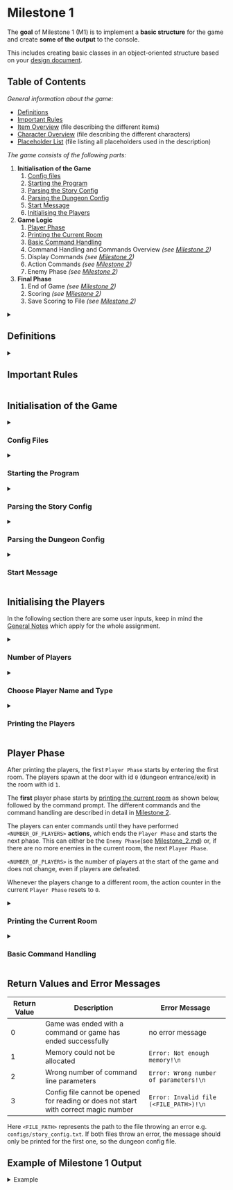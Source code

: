 # Milestone 1
The **goal** of Milestone 1 (M1) is to implement a **basic structure** for the game and create **some of the output** to the console.

This includes creating basic classes in an object-oriented structure based on your [design document](Design_Document.md).

## Table of Contents
_General information about the game:_
* [Definitions](#definitions)
* [Important Rules](#important-rules)
* [Item Overview](Items.md) (file describing the different items)
* [Character Overview](Characters.md) (file describing the different characters)
* [Placeholder List](Placeholder_List.md) (file listing all placeholders used in the description)

_The game consists of the following parts:_
1. **Initialisation of the Game**
   1. [Config files](#config-files)
   2. [Starting the Program](#starting-the-program)
   3. [Parsing the Story Config](#parsing-the-story-config)
   4. [Parsing the Dungeon Config](#parsing-the-dungeon-config)
   5. [Start Message](#start-message)
   6. [Initialising the Players](#initialising-the-players)
2. **Game Logic**
   1. [Player Phase](#player-phase)
   2. [Printing the Current Room](#printing-the-current-room)
   3. [Basic Command Handling](#basic-command-handling)
   4. Command Handling and Commands Overview _(see [Milestone 2](Milestone_2.md))_
   5. Display Commands _(see [Milestone 2](Milestone_2.md))_
   6. Action Commands _(see [Milestone 2](Milestone_2.md))_
   7. Enemy Phase _(see [Milestone 2](Milestone_2.md))_
3. **Final Phase**
   1. End of Game _(see [Milestone 2](Milestone_2.md))_
   2. Scoring _(see [Milestone 2](Milestone_2.md))_
   3. Save Scoring to File _(see [Milestone 2](Milestone_2.md))_


<details>
<summary><h2> Definitions</h2></summary>

The following definitions are important for the whole game description.

<details>
<summary><h3> Dungeon, Rooms, Fields and Doors </h3></summary>

A dungeon consists of multiple rooms which are connected by doors. Each dungeon has a single entrance/exit door.
The players start the game in the first room (room with id `1`, the one the entrance/exit door is in) and move through the dungeon to discover new rooms, fight enemies, etc.

A room consists of fields, which are arranged in a grid. A room can have multiple doors.

Doors between rooms may be locked.

As long as the door they want to pass is unlocked the players can choose freely which door they want to 
go through next. This means they are not bound to always move forward. They can for example decide to go to the previous room,
or even go to the entrance/exit door, to end the game early.

</details>
<details>
<summary><h3> Completed Rooms</h3></summary>

A room counts as **completed** as soon as there are no enemies left in it.

</details>
<details>
<summary><h3> Current Room</h3></summary>

During the game there is always exactly one room that is active at the moment. All (not defeated) player characters will always
be in the same room. Only the enemies in the current room are active and only fields and entities in the current room can 
be interacted with.

Only the current room map will be shown in the output. There is no overview map of the whole dungeon.

</details>
<details>
<summary><h3> Adjacent Fields</h3></summary>

In this game adjacent means directly next to the field including the diagonal fields. That means that each field has a total of 8 
adjacent fields, unless it lies on the edge of the room map.

</details>
<details>
<summary><h3> Entities</h3></summary>

Entities always have a position in a room and are displayed in the room map.
Possible entities are characters (players & enemies), doors, treasure chests and death locations (= positions where a character
has been defeated).

</details>
<details>
<summary><h3> Position </h3></summary>

The position of an entity is always given in the format `<ROW>,<COLUMN>` (no whitespaces in between). It describes where 
in the current room an entity is located.

</details>
<details>
<summary><h3> Items</h3></summary>

Items only exist in an entity's inventory (characters, treasure chests or death locations) and are not displayed in the room map. 
There are consumable items, armor items and weapon items. 
</details>

</details>

<details>
<summary><h2> Important Rules</h2></summary>

The following rules give insight on how some important general things should be handled in the game.

<details>
<summary><h3> Collision Handling </h3></summary>

On **one field** there can only be **one entity**. Since some entities can move, there may be collisions when an entity tries
to move onto a field that is already occupied by another entity.

If a collision occurs this is handled differently depending on what caused it.
If it happens because of ...
* a **user input**, the user input is seen as **invalid** and the command is not executed.
* the **program logic**, the **next empty adjacent (see [Definitions](#definitions)) field** is used, where next means starting north and going clockwise.
  If no empty field can be found this way, the next circle around is used to find an empty field (again starting north going clockwise), and so on.

**Attention**: For the purposes of collision handling , the field the entity started on counts as **empty**, to make sure
that entities do not move away from their intended destination instead of towards it. If that field is the
first empty field that is found, the entity will stay there (see the last example below). This means that an empty field
will always be found in the current room.

#### Examples
In these examples the enemy `Z` tries to move to the position `2,1`.
The problem is that on position `2,1` there is already another entity. Below are examples stating the initial and the
resulting state of `Z` trying to move to `2,1`.

> **Note**: This is just an illustration for easier understanding, the output of a room will be explained in more detail further down.

```
   Initial State         Resulting State
     1   2   3             1   2   3  
   +---+---+---+         +---+---+---+
 1 |   |   |   |       1 | Z |   |   |
   +---+---+---+         +---+---+---+
 2 | D | Z |   |       2 | D |   |   |
   +---+---+---+         +---+---+---+
 3 |   |   |   |       3 |   |   |   |
   +---+---+---+         +---+---+---+
```
```
   Initial State         Resulting State
     1   2   3             1   2   3  
   +---+---+---+         +---+---+---+
 1 | B | T |   |       1 | B | T |   |
   +---+---+---+         +---+---+---+
 2 | D |   |   |       2 | D | Z |   |
   +---+---+---+         +---+---+---+
 3 | Z |   |   |       3 |   |   |   |
   +---+---+---+         +---+---+---+
```
```
   Initial State         Resulting State
     1   2   3             1   2   3  
   +---+---+---+         +---+---+---+
 1 | T | B |   |       1 | T | B |   |
   +---+---+---+         +---+---+---+
 2 | D | X |   |       2 | D | X |   |
   +---+---+---+         +---+---+---+
 3 | G | Z |   |       3 | G | Z |   |
   +---+---+---+         +---+---+---+
```
</details>
<details>
<summary><h3> Moving through the Dungeon</h3></summary>

All players move to another room at the moment one of them uses a door. When the players enter a room they spawn around 
the door they came from. This is handled like a collision with the door for every player in player order by id (see [Collision Handling](#collision-handling)).

In the following examples the players are represented with their ids as they would spawn when entering this room through the door `D`. 

> **Note**: This is just an illustration for easier understanding, the output of a room will be explained in more detail further down.

```
     1   2   3          1   2   3          1   2   3  
   +---+---+---+      +---+---+---+      +---+---+---+
 1 |<1>|<2>|   |    1 |   |   |   |    1 |   |   |   |
   +---+---+---+      +---+---+---+      +---+---+---+
 2 | D |<3>|   |    2 |<1>|<2>|   |    2 |   |<3>|<1>|
   +---+---+---+      +---+---+---+      +---+---+---+
 3 |   |   |   |    3 | D |<3>|   |    3 |   |<2>| D |
   +---+---+---+      +---+---+---+      +---+---+---+
```

Whenever the players enter a room **for the first time**, all doors in this room are locked (even the door they came
from). Every room contains at least one enemy. The doors will remain locked until all enemies are defeated. Then, all doors in this room are unlocked and will stay unlocked, even if the players leave and reenter the room at a later time.

</details>
<details>
<summary><h3> Display Commands vs. Actions</h3></summary>

Display Commands only print information to the command line and therefore do not 
change anything in the game. They do not count as actions.

All other commands are Action Commands that change something in the game and count as 
actions.

This differentiation is needed as the `Player Phase` ends after a specific amount of **actions** (not all commands). 
Additionally, at the end of the game only the amount of **actions** is needed for scoring.

The different Display and Action Commands are described in detail in [Milestone 2](Milestone_2.md).

</details>
<details>
<summary><h3> Random Number Generation </h3></summary>

The class `Random` ([Random.hpp](../Random.hpp) and [Random.cpp](../Random.cpp)) has been provided for you.
This class should be used to randomly generate numbers and **must not be changed**. If you
change anything inside this class, it might not be compatible with the test system anymore.

You should **always** use this class whenever a decision in the game needs to happen randomly. For example, if an enemy
randomly decides between attacking with a *handaxe* (possibility 1) or a *shortbow* (possibility 2), you should use the `Random` class to
generate a number from **1** to the **number of total possibilities** (both inclusive). In this example, you would have
to generate a random number between 1 and 2. If the generated number is 1, the enemy will attack with the handaxe, and if the generated
number is 2, it will attack with the shortbow.

You should also use this class to implement the dice mechanics.

</details>
<details>
<summary><h3> Rolling Dice</h3></summary>

In this game many decisions are made by rolling different dice.

These are marked as `<AMOUNT_OF_DICE> d<DICE_TYPE>`, where
- `<AMOUNT_OF_DICE>` specifies how many dice should be rolled and
-  `<DICE_TYPE>` specifies how many sides the dice should have

This could for example be `1 d4`, `3 d6` or even `2 d20`.

To roll a dice the `Random` class must be used. The lower bound for every dice is `1` and the upper bound is the same as 
the `<DICE_TYPE>`.

As sometimes more than one dice of the same category are rolled at the same time (`<AMOUNT_OF_DICE>` greater 1),
the results of every rolled dice should be added up and only the total printed.

Printing the result of a dice roll should look like this:
```
[Dice Roll] <AMOUNT_OF_DICE> d<DICE_TYPE> resulting in a total value of <SUM_OF_RESULTS>.\n
\n
```

#### Example
`3 d6` (results of the random function: 1, 6, 2)
```
[Dice Roll] 3 d6 resulting in a total value of 9.\n
\n
```
</details>
</details>

## Initialisation of the Game

<details>
<summary><h3> Config Files</h3></summary>

Two different kinds of config files are used:
* a dungeon config file containing the configuration of the rooms
* a story config file containing story related texts

</details>

<details>
<summary><h3> Starting the Program</h3></summary>

The program is started with two command line parameters which contain the paths to the config files that should be opened.
```
./a2 <DUNGEON_CONFIG_FILE> <STORY_CONFIG_FILE>
```

This is an example for a valid program start:
```
./a2 configs/dungeon_config.txt configs/story_config.txt
```
If the program is called

* with more or less command line parameters or
* one of the config files cannot be opened for reading or
* does not start with the correct [magic number](<https://en.wikipedia.org/wiki/Magic_number_(programming)>),

the corresponding error message should be printed and the program should end with the correct return value
(see [Return Values and Error Messages](#return-values-and-error-messages)).

The config files are text files. If the config file starts with the correct magic number (the string `STORY\n` for the 
story config file and the string `DUNGEON\n` for the dungeon config file), you can assume that it is formatted correctly
and only contains valid information. Further checks of the file content are not necessary.

</details>

<details>
<summary><h3> Parsing the Story Config</h3></summary>

Following the _magic number_ (`STORY\n`) this file consists of lines of key value pairs. The key and the value are separated by a `:`.
Each line represents a story related text bit. The `<TEXT>` should be printed whenever the corresponding `<STORY_KEY>` 
occurs in the assignment description.

```
<STORY_KEY>:<TEXT>\n
```

- Each `<STORY_KEY>` is **unique** in the story config and written in **uppercase with underlines**. 
- Each `<STORY_KEY>` starts with the type abbreviation followed by an underline and the remaining key.

| Type Abbreviation | Type          | Symbol |
|-------------------|---------------|--------|
| N                 | Narrator      | `**`   |
| E                 | Error Message | `!!`   |

- Every `;` in the `<TEXT>` should be replaced with `\n` in the output.
- Every line in the output that contains at least one character should start with a **symbol** (depending on the type)  and one space (as seen in the example below).
- Every empty line in the output should **not** start with a symbol and a space.
- The `<TEXT>` is **whitespace sensitive**, meaning a whitespace in the config file should also be printed in the output.


#### Example

This could be the beginning of a valid story config file.
```
STORY\n
N_REMAINING_KEY:;text with spaces;and multiple lines;;\n
```
The following should be printed whenever the story key `N_REMAINING_KEY` occurs in the assignment description.
```
\n
** text with spaces\n
** and multiple lines\n
\n
```

</details>

<details>
<summary><h3> Parsing the Dungeon Config</h3></summary>

Same as in the story config there is a _magic number_ (`DUNGEON\n)` which is followed by the rooms in the dungeon.

Each line represents one room. It starts with the room info. After that, an arbitrary number of entities the room contains
are listed **in no specific order**. Entities are separated from the room info and from each other by a `;`.

The room info starts with the room id. This is followed by a `:` and the dimensions of the room.

An entity is always listed in the following way:
- entity abbreviation
- `:`
- entity position in the room as `<ROW>,<COLUMN>`
- `:`
- 1 or more parameters that give additional info about the entity, separated by `,`

This means a single line in the dungeon config file has the following syntax:
```
<ROOM_ID>:<WIDTH>,<HEIGHT>;<ENTITY_ABBREVIATION>:<ROW>,<COLUMN>:<PARAMETERS>; ... ;\n
```
#### Possible Entities in Config File
| Abbreviation | Entity         | Nr of Parameters | Parameters                                                        |
|--------------|----------------|------------------|-------------------------------------------------------------------|
| D            | Door           | 1                | `0` (representing entrance/exit) or `<ROOM_ID>` of connected room |
| Z            | Zombie         | 1                | `<ENEMY_ID>`                                                      |          
| G            | Goblin         | 1                | `<ENEMY_ID>`                                                      |          
| L            | Lich           | 1                | `<ENEMY_ID>`                                                      | 
| T            | Treasure Chest | 1 to many        | `<VALUE_NEEDED_TO_UNLOCK>`, `<LIST_OF_ITEMS>`                     |

##### Enemies
Enemy ids are unique over the type of enemy per room, but different enemy types with the same id may exist.

##### Treasure Chest
`<VALUE_NEEDED_TO_UNLOCK>` is the value the player needs to beat to open the treasure chest. This is described further in Milestone 2.

The Treasure Chest has a list of the items it contains as a parameter (`<LIST_OF_ITEMS>`). Every item in the chest is 
represented in the config file as the abbreviation of the item (see [Items Overview](Items.md)) followed by the amount, 
separated by a `,`. Items are separated from each other also by a `,`.

The items may appear in the list in the config file in any order, but in the output they should always be printed in 
**alphabetical order** by the item abbreviation.

#### Example
This could be the beginning of a valid dungeon config file.
```
DUNGEON\n
1:8,5;D:1,1:0;G:5,3:1;T:1,5:10,NEHP,2,BOLT,20;Z:4,5:1;Z:3,7:2;D:5,8:2;\n
```

Using this configuration the room with the id `1` is `8` fields wide and `5` fields high. It contains:
- one door at position `1,1` that connects to the exit/entrance of the dungeon
- a goblin at position `5,3` with enemy id `1`
- a treasure chest at position `1,5` that can be unlocked by beating a value of `10` and contains 2 `Normal Health Potion` and 20 `Bolt`
- a zombie at position `4,5` with enemy id `1`
- a zombie at position `3,7` with enemy id `2`
- one door at position `5,8` that connects to the room with id `2`

How this would be printed as a room map is shown further down (see [Printing the Current Room](#printing-the-current-room) > Room Map).

</details>

<details>
<summary><h3> Start Message</h3></summary>

At the beginning of the game the first story message should be printed.\
The story key for this is: `N_INTRO`

</details>

## Initialising the Players

In the following section there are some user inputs, keep in mind the [General Notes](../README.md#assignment-description) 
which apply for the whole assignment.

<details>
<summary><h3> Number of Players</h3></summary>

To determine the number of players that are playing, print the message below.
Valid inputs are integers between 1 and 3 inclusive.

```
How many players want to join the adventure? (1 to 3)\n
> 
```
If the user input is invalid, the following error message should be printed:
```
Please enter a number of players between 1 and 3.\n
> 
```

> **Attention**: The `quit` command and `EOF` are also valid inputs here.

</details>

<details>
<summary><h3> Choose Player Name and Type</h3></summary>

To get the player's name and which player type they want to play, each player is asked to choose both of them in player order by id.

#### Name
The name can have up to 10 characters and needs to be unique, meaning that two players are not allowed to 
have the same name in game. The name should be saved exactly like the user input, without e.g. changing the case or trimming 
any whitespaces.

```
\n
Player <PLAYER_ID> what do you wish to be called? (max length 10 characters)\n
> 
```
- <PLAYER_ID> should be replaced by `1`, `2` or `3`

If the user input is invalid, the following error message will be printed:
```
Please enter a unique name with not more than 10 characters.\n
> 
```

> **Note**: For simplicity, you don't need to handle the `quit` command \ `EOF` here. Any string of correct length that 
> is input here is considered a name, so a player could call themselves "quit" if they wanted to.

#### Player Type
There are three different player types a player can choose from.
More information about the player types can be found in [this file describing all characters](Characters.md).

```
<PLAYER_NAME>, please choose a player type:\n
  [W] Wizard     <AMOUNT>/1\n
  [B] Barbarian  <AMOUNT>/1\n
  [R] Rogue      <AMOUNT>/1\n
> 
```

Here `<AMOUNT>` should be initialised to 0 and increased by 1 whenever a player selects a given player type.
The maximum amount of people playing as a certain player type in this game is 1, so a single
player type cannot be selected twice. 

On a correct input the next player chooses a name and type.\
If the input is invalid one of the following error messages should be printed 
depending on the input. If the input was ...

... not one of the possible types (not `W`, `B`, or `R`).
```
Please enter a letter representing your desired player type (W, B, or R).\n
> 
```
... was a type already chosen by another player.
```
This player type is no longer available. Please choose a different player type.\n
> 
```

> **Attention**: The `quit` command and `EOF` are also valid inputs here. How to handle this is described further down.

</details>

<details>
<summary><h3> Printing the Players</h3></summary>

At the end of the initialisation the players should be printed to the console in player order by id in the following format:
```
\n
-- Players --------------------------------------\n
  Player <PLAYER_ID>: <PLAYER_TYPE_NAME> [<PLAYER_TYPE_ABBREVIATION>] "<PLAYER_NAME>"\n
  <every other player in the same format as in the line above>
\n
```

</details>

## Player Phase

After printing the players, the first `Player Phase` starts by entering the first room. The players spawn at the door with
id `0` (dungeon entrance/exit) in the room with id `1`.

The **first** player phase starts by [printing the current room](#printing-the-current-room) as shown below, followed by the command prompt. 
The different commands and the command handling are described in detail in [Milestone 2](Milestone_2.md).

The players can enter commands until they have performed `<NUMBER_OF_PLAYERS>` **actions**, which ends the `Player Phase`
and starts the next phase. This can either be the `Enemy Phase`(see [Milestone_2.md](Milestone_2.md)) or, if there are 
no more enemies in the current room, the next `Player Phase`.

`<NUMBER_OF_PLAYERS>` is the number of players at the start of the game and does not change, even if players are defeated.

Whenever the players change to a different room, the action counter in the current `Player Phase` resets to `0`.

<details>
<summary><h3> Printing the Current Room</h3></summary>

The current room is printed with the following elements:
- Room Story (on first entrance only)
- Room Header
- Room Map
- List of Enemies

For a full example see [complete example output of Milestone 1](#example-of-milestone-1-output).

### Room Story
When a room is entered for the first time in the game, the corresponding message of the story config should be printed.\
The story key for this is: `N_ROOM_<ROOM_ID>`

If the room contains an **[enemy type](Characters.md#enemy-characters)** that has not occurred in the game before, 
additionally the message of the new enemy type should be printed. The next time that enemy type appears **will not** 
trigger that output again. The message should only be printed once, even if the room contains multiple enemies of the type.
The story key for this is: `N_ENEMY_<ENEMY_TYPE_ABBREVIATION>`

If multiple enemy types appear for the first time in the same room, the messages should be printed in alphabetical order
of the `<ENEMY_TYPE_ABBREVIATION>`.

The printing of the whole room story can be turned off with the `story` command (see Milestone 2).

### Room Header
Everytime the room is printed (even when the room story or room map is not) the following header of the current room should be printed:

```
\n
-- ROOM <CURRENT_ROOM_ID> (<NUMBER_OF_COMPLETED_ROOMS>/<NUMBER_OF_ROOMS_IN_DUNGEON> completed) --------------------\n
\n
```

#### Example
```
\n
-- ROOM 1 (0/4 completed) --------------------\n
\n
```

### Room Map
A room is represented as a grid of fields. Every field can either be empty or hold one of the possible entities and
additional information. 

As seen in the example below, a field output consists of the following:
```
<SYMBOL><ENTITY_ABBREVIATION><ID>
```
- `<SYMBOL>` gives additional information about the current state of the entity
- `<ENTITY_ABBREVIATION>` shows the type of entity that is on the field
- `<ID>` is either `<ENEMY_ID>` (if the entity is an enemy) or `<ROOM_ID>` (if the entity is a door, this is the id of the 
  room it leads to, or `0` if it is the dungeon entrance/exit)

Fields are separated by horizontal and vertical lines in the output.

If there is no `<SYMBOL>`, `<ENTITY_ABBREVIATION>` or `<ID>` to print, a space should be printed instead. 
This way the `<ENTITY_ABBREVIATION>` should always be directly under the column number.

Possible Entities:

| Abbreviation | Entity         |
|--------------|----------------|
| W            | Wizard         |
| B            | Barbarian      |
| R            | Rogue          |
| Z            | Zombie         |
| G            | Goblin         |                                                              
| L            | Lich           |
| D            | Door           |
| T            | Treasure Chest |
| X            | Death Location |

Possible Symbols:

| Symbol | Meaning                               | Affected Entity      |
|--------|---------------------------------------|----------------------|
| #      | entity is locked                      | Door, Treasure Chest |

For visualisation matters no numbers with more than one digit will appear in the Room Map in any way. 

#### Example
Room in [dungeon config](#parsing-the-dungeon-config):
```
     1   2   3   4   5   6   7   8  \n
   +---+---+---+---+---+---+---+---+\n
 1 |#D0| B |   |   |#T |   |   |   |\n
   +---+---+---+---+---+---+---+---+\n
 2 | R | W |   |   |   |   |   |   |\n
   +---+---+---+---+---+---+---+---+\n
 3 |   |   |   |   |   |   | Z2|   |\n
   +---+---+---+---+---+---+---+---+\n
 4 |   |   |   |   | Z1|   |   |   |\n
   +---+---+---+---+---+---+---+---+\n
 5 |   |   | G1|   |   |   |   |#D2|\n
   +---+---+---+---+---+---+---+---+\n
```

In addition to the entities in the dungeon config this example includes additional things that occur in the game.
- The players are situated as they spawned coming from the left door (see also [Important Rules](#important-rules) > Moving through the Dungeon).
- Both doors have the locked symbol `#` because the players aren't able to leave the room as long there are still enemies.
- The treasure chest is also still locked (`#`) as nobody has opened it yet.

Printing the map can be turned off with the `map` command (see Milestone 2).

### Printing the Enemies
Next all enemies in the current room are printed to show their health points. They should be printed in **alphabetical order
by enemy abbreviation and by ascending id**. An enemy output consists of the following:
```
<ENEMY_ABBREVIATION><ENEMY_ID>: <CURRENT_HEALTH>/<MAX_HEALTH>
```
All enemies should be printed in a single line and separated by `,`. After the last enemy, no `,` and space should
be printed. There are three spaces in front of the first enemy. If there are no enemies, an empty line should be printed.

#### Example
```
   G1: 10/21, Z1: 10/11, Z2: 11/11\n
```


</details>

<details>
<summary><h3> Basic Command Handling</h3></summary>

### Prompting the User for Input
To prompt the user for input in the `Player Phase`, next the following should be printed:
- the message with the story key `N_PROMPT_MESSAGE`
- the command prompt

The **command prompt** is printed like this (note the trailing space!):
```
> 
```
After printing the command prompt, the program waits for an input.
Like with other user input, the [General Notes](../README.md#general-notes) apply.

#### Example
```
\n
** What do you want to do?\n
> 
```
> **Note**: The `\n` is part of the `N_PROMPT_MESSAGE` and doesn't need to be printed additionally.


### Command: quit / EOF
**Syntax**: `quit` or `EOF` (End of File, not the string "EOF")

This is a special command that terminates the game with the return value `0`. It should be possible to use this command anytime the
program waits for user input. All resources should be freed before termination.

Further commands as well as error handling are described in [Milestone 2](Milestone_2.md).

</details>

## Return Values and Error Messages
| Return Value | Description                                                                          | Error Message                          |
|--------------|--------------------------------------------------------------------------------------|----------------------------------------|
| 0            | Game was ended with a command or game has ended successfully                         | no error message                       |
| 1            | Memory could not be allocated                                                        | `Error: Not enough memory!\n`          |
| 2            | Wrong number of command line parameters                                              | `Error: Wrong number of parameters!\n` |
| 3            | Config file cannot be opened for reading or does not start with correct magic number | `Error: Invalid file (<FILE_PATH>)!\n` | 

Here `<FILE_PATH>` represents the path to the file throwing an error e.g. `configs/story_config.txt`. If both files throw an error,
the message should only be printed for the first one, so the dungeon config file.

## Example of Milestone 1 Output

<details>
<summary>Example</summary>

```

** Welcome to the exciting world of Dungeons & Classes!

How many players want to join the adventure? (1 to 3)
> 2

Player 1 what do you wish to be called? (max length 10 characters)
> David
David, please choose a player type:
  [W] Wizard     0/1
  [B] Barbarian  0/1
  [R] Rogue      0/1
> b

Player 2 what do you wish to be called? (max length 10 characters)
> Alex
Alex, please choose a player type:
  [W] Wizard     0/1
  [B] Barbarian  1/1
  [R] Rogue      0/1
> R

-- Players --------------------------------------
  Player 1: Barbarian [B] "David"
  Player 2: Rogue [R] "Alex"

** You have entered the dungeon of the evil Lich!
** Help the anxious souls of the nearby village by freeing
** them from the monsters that haunt it!

** Beware, there are zombies in this room!

-- ROOM 1 (0/5 completed) --------------------

     1   2   3   4   5  
   +---+---+---+---+---+
 1 |   |   |#D2|   |   |
   +---+---+---+---+---+
 2 |   |   |   | Z1|   |
   +---+---+---+---+---+
 3 | B | R |   |   |   |
   +---+---+---+---+---+
 4 |#D0|   |   |   |   |
   +---+---+---+---+---+
   Z1: 15/15

** What do you want to do?
> quit
```
</details>